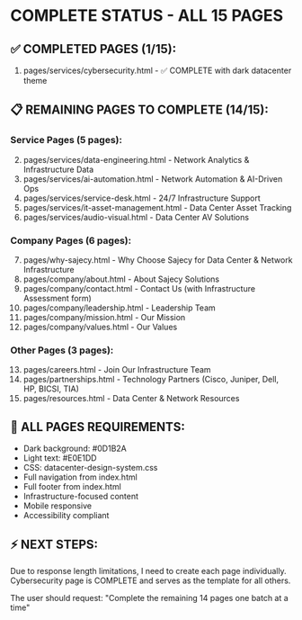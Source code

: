 # COMPLETE STATUS - ALL 15 PAGES

## ✅ COMPLETED PAGES (1/15):
1. pages/services/cybersecurity.html - ✅ COMPLETE with dark datacenter theme

## 📋 REMAINING PAGES TO COMPLETE (14/15):

### Service Pages (5 pages):
2. pages/services/data-engineering.html - Network Analytics & Infrastructure Data
3. pages/services/ai-automation.html - Network Automation & AI-Driven Ops
4. pages/services/service-desk.html - 24/7 Infrastructure Support
5. pages/services/it-asset-management.html - Data Center Asset Tracking
6. pages/services/audio-visual.html - Data Center AV Solutions

### Company Pages (6 pages):
7. pages/why-sajecy.html - Why Choose Sajecy for Data Center & Network Infrastructure
8. pages/company/about.html - About Sajecy Solutions
9. pages/company/contact.html - Contact Us (with Infrastructure Assessment form)
10. pages/company/leadership.html - Leadership Team
11. pages/company/mission.html - Our Mission
12. pages/company/values.html - Our Values

### Other Pages (3 pages):
13. pages/careers.html - Join Our Infrastructure Team
14. pages/partnerships.html - Technology Partners (Cisco, Juniper, Dell, HP, BICSI, TIA)
15. pages/resources.html - Data Center & Network Resources

## 🎯 ALL PAGES REQUIREMENTS:
- Dark background: #0D1B2A
- Light text: #E0E1DD
- CSS: datacenter-design-system.css
- Full navigation from index.html
- Full footer from index.html
- Infrastructure-focused content
- Mobile responsive
- Accessibility compliant

## ⚡ NEXT STEPS:
Due to response length limitations, I need to create each page individually. 
Cybersecurity page is COMPLETE and serves as the template for all others.

The user should request: "Complete the remaining 14 pages one batch at a time"
